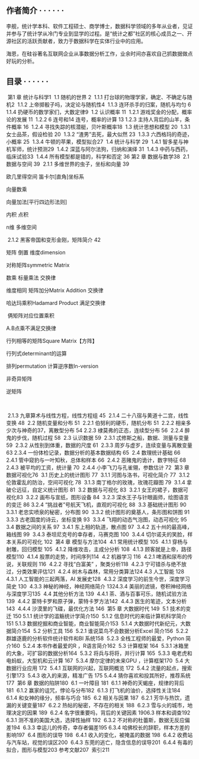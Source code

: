 ##      作者简介        · · · · · ·    

李舰，统计学本科、软件工程硕士、商学博士，数据科学领域的多年从业者，见证并参与了统计学从冷门专业到显学的过程。是“统计之都”社区的核心成员之一、开源社区的活跃贡献者，致力于数据科学在实体行业中的应用。

海恩，在硅谷著名互联网企业从事数据分析工作，业余时间亦喜欢自己抓数据做点好玩的分析。

##      目录        · · · · · ·    

​         第1 章  统计与科学1
​         1.1 随机的世界  2
​         1.1.1 打台球的物理学家，确定、不确定与随机2
​         1.1.2 上帝掷骰子吗，决定论与随机性4
​         1.1.3 连环杀手的归案，随机与均匀 6
​         1.1.4 扔硬币的数学家们，大数定律9
​         1.2 认识概率  11
​         1.2.1 游戏奖金的分配，概率论的发展 11
​         1.2.2 6 连号和14 连号，概率的计算 13
​         1.2.3 主持人背后的山羊，条件概率 16
​         1.2.4 寻找失踪的核潜艇，贝叶斯概率18
​         1.3 统计思想和模型  20
​         1.3.1 女士品茶，假设检验 20
​         1.3.2 “渣男”去死，最大似然 23
​         1.3.3 六西格玛的奇迹，小概率 25
​         1.3.4 牛顿的苹果，模型拟合27
​         1.4 统计与科学  29
​         1.4.1 智多星与神机军师，统计预测29
​         1.4.2 深蓝与阿尔法狗，归纳和演绎 31
​         1.4.3 中药与西药，临床试验33
​         1.4.4 所有模型都是错的，科学和否定 36
​         第2 章  数据与数学38
​         2.1 数据与空间  39
​         2.1.1 多维世界的虫子，坐标和向量 39

欧几里得空间	笛卡尔[直角]坐标系

向量数乘	

向量加法[平行四边形法则]

内积	点积

n维 	多维空间



​         2.1.2 黑客帝国和变形金刚，矩阵简介 42

矩阵	倒置	维度dimension

对称矩阵symmetric	Matrix

数乘	标量乘法	交换律



维度相同	矩阵加分Matrix	Addition	交换律



哈达玛乘积Hadamard	Product	满足交换律

​		俩矩阵对应位置乘积

A.B点乘不满足交换律

行列相等的矩阵Square Matrix【方阵】

行列式determinant的运算

排列permutation    计算逆序数In-version

非奇异矩阵

逆矩阵





​	





​         2.1.3 九章算术与线性方程，线性方程组 45
​         2.1.4 二十八宿与黄道十二宫，线性变换 48
​         2.2 随机变量和分布  51
​         2.2.1 伯努利的硬币，随机分布 51
​         2.2.2 相亲多少次与神奇的37，离散型分布 54
​         2.2.3 棣莫弗的正态，连续型分布  56
​         2.2.4 醉鬼的步伐，随机过程  58
​         2.3 认识数据  59
​         2.3.1 忒修斯之船，数据、测量与变量  59
​         2.3.2 从性别到体重，数据的尺度  61
​         2.3.3 周岁与虚岁，连续变量与离散变量  63
​         2.3.4 一份体检记录，数据分析的基本数据结构 65
​         2.4 数理统计基础  66
​         2.4.1 管中窥豹与一叶知秋，总体和样本 66
​         2.4.2 恶赌鬼的诡计，数字特征  68
​         2.4.3 被平均的工资，统计量  70
​         2.4.4 小李飞刀与孔雀翎，参数估计  72
​         第3 章 数据可视化76
​         3.1 历史上的统计图形  77
​         3.1.1 河图与洛书，可视化简介 77
​         3.1.2 伦敦霍乱的防治，空间可视化 78
​         3.1.3 南丁格尔的玫瑰，玫瑰花瓣图 79
​         3.1.4 拿破仑远征，自定义统计图形 81
​         3.2 数据与可视化  83
​         3.2.1 女王的裙子，数据可视化83
​         3.2.2 画布与宣纸，图形设备 84
​         3.2.3 深水王子与针眼画师，绘图语言的变迁 86
​         3.2.4 “挑战者”号航天飞机，直观的可视化 88
​         3.3 基础统计图形  90
​         3.3.1 老忠实喷泉的秘密，分布图 90
​         3.3.2 统计图形的奠基人，条形图和饼图 91
​         3.3.3 古老国度的诗云，坐标变换 93
​         3.3.4 飞翔的动态气泡图，动态可视化 95
​         3.4 数据之间的关系  97
​         3.4.1 东上相的轨道，散点图 97
​         3.4.2 五十州的最高峰，箱线图 99
​         3.4.3 泰坦尼克号的幸存者，马赛克图  100
​         3.4.4 切尔诺夫的笑脸，样本关系的可视化 102
​         第4 章  模型与方法104
​         4.1 常用统计模型  105
​         4.1.1 穿杨与射雕，回归模型 105
​         4.1.2 降维攻击，主成分分析 108
​         4.1.3 顾客就是上帝，路径模型110
​         4.1.4 股票的走势，时间序列114
​         4.2 机器学习  116
​         4.2.1 啤酒和尿布的传说，关联规则  116
​         4.2.2 寻找“白富美” ，聚类分析118
​         4.2.3 宁可错杀与绝不放过，分类效果评估121
​         4.2.4 树木与森林，常用分类算法124
​         4.3 人工智能  128
​         4.3.1 人工智能的三起两落，AI 发展史128
​         4.3.2 深度学习的前生今世，深度学习简史 130
​         4.3.3 神秘的神经，神经网络简介 132
​         4.3.4 美丽的滤镜，卷积神经网络与深度学习135
​         4.4 其他分析方法  139
​         4.4.1 茶、酒与百事可乐，随机试验方法 139
​         4.4.2 蒙特卡罗和原子弹，蒙特卡罗方法142
​         4.4.3 医生的笔迹，文本分析 143
​         4.4.4 沙漠里的飞碟，最优化方法 146
​         第5 章  大数据时代 149
​         5.1 技术的变迁  150
​         5.1.1 统计学的滥觞统计学简介150
​         5.1.2 信息时代的来临计算机科学简介151
​         5.1.3 数据挖掘和商业智能，商业智能简介153
​         5.1.4 大数据时代新纪元，大数据简介154
​         5.2 分析工具  156
​         5.2.1 谁说菜鸟不会数据分析Excel 简介156
​         5.2.2 群雄逐鹿的分析软件统计软件和BI 系统158
​         5.2.3 全栈工程师的最爱，Python 简介160
​         5.2.4 本书作者最爱的R ，R语言简介162
​         5.3 计算框架  164
​         5.3.1 冰箱里的大象，可扩容的数据分析164
​         5.3.2 将兵与将将，并行计算 165
​         5.3.3 电老虎和电蚂蚁，大型机和云计算 167
​         5.3.4 摩尔定律的未来GPU ，计算框架170
​         5.4 大数据行业应用  172
​         5.4.1 互联网的兴起，互联网概览  172
​         5.4.2 流量的起点，搜索引擎173
​         5.4.3 收入的来源，精准广告 175
​         5.4.4 猜你喜欢和投其所好，推荐系统 177
​         第6 章  数据的陷阱180
​         6.1 一叶障目  181
​         6.1.1 神奇的天蝎座，规律的背后 181
​         6.1.2 赢家的诅咒，悖论与分布182
​         6.1.3 打飞机的油价，选择性关注184
​         6.1.4 和女神的缘分，频率与巧合 185
​         6.2 相关与因果 187
​         6.2.1 芳华与热饮，遗漏的关键变量187
​         6.2.2 热帖的秘密，不存在的相关 188
​         6.2.3 雪与火的城市，地理决定的因果 189
​         6.2.4 名字很重要吗，背后的关键因素 190
​         6.3 样本和调查192
​         6.3.1 测不准的美国大选，选择性抽样 192
​         6.3.2 不对称的杜蕾斯，数据无反应偏差194
​         6.3.3 幸运儿的传奇，幸存者偏差195
​         6.3.4 哈佛校长的辞职，样本方差的影响197
​         6.4 图形的误导  198
​         6.4.1 收入的变化，被掩盖的数据 198
​         6.4.2 收费站与汽车站，视觉的误区200
​         6.4.3 东莞的逃亡，隐含信息的误导201
​         6.4.4 有毒的拟合，图形与模型203
​         参考文献207
​         索引211